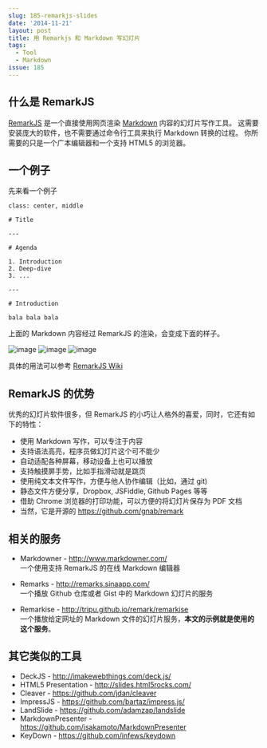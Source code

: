```yaml
---
slug: 185-remarkjs-slides
date: '2014-11-21'
layout: post
title: 用 Remarkjs 和 Markdown 写幻灯片
tags:
  - Tool
  - Markdown
issue: 185
---
```


## 什么是 RemarkJS

[RemarkJS] 是一个直接使用网页渲染 [Markdown] 内容的幻灯片写作工具。
这需要安装庞大的软件，也不需要通过命令行工具来执行 Markdown 转换的过程。
你所需要的只是一个广本编辑器和一个支持 HTML5 的浏览器。

## 一个例子

先来看一个例子

    class: center, middle
    
    # Title
    
    ---
    
    # Agenda
    
    1. Introduction
    2. Deep-dive
    3. ...
    
    ---
    
    # Introduction
    
    bala bala bala

上面的 Markdown 内容经过 RemarkJS 的渲染，会变成下面的样子。

![image](https://github.com/greatghoul/greatghoul.github.io/assets/208966/9603e9f6-5e6b-4be5-a862-7d9e6f90e236)
![image](https://github.com/greatghoul/greatghoul.github.io/assets/208966/5c884361-0b42-435c-9c1b-badafa90acba)
![image](https://github.com/greatghoul/greatghoul.github.io/assets/208966/0cc63934-b18b-491f-aaca-a6b5f1c1fd53)


具体的用法可以参考 [RemarkJS Wiki][1]

## RemarkJS 的优势

优秀的幻灯片软件很多，但 RemarkJS 的小巧让人格外的喜爱，同时，它还有如下的特性：

- 使用 Markdown 写作，可以专注于内容
- 支持语法高亮，程序员做幻灯片这个可不能少
- 自动适配各种屏幕，移动设备上也可以播放
- 支持触摸屏手势，比如手指滑动就是跳页
- 使用纯文本文件写作，方便与他人协作编辑（比如，通过 git)
- 静态文件方便分享，Dropbox, JSFiddle, Github Pages 等等
- 借助 Chrome 浏览器的打印功能，可以方便的将幻灯片保存为 PDF 文档
- 当然，它是开源的 <https://github.com/gnab/remark>

## 相关的服务

- Markdowner - <http://www.markdowner.com/>  
  一个使用支持 RemarkJS 的在线 Markdown 编辑器

- Remarks - <http://remarks.sinaapp.com/>  
  一个播放 Github 仓库或者 Gist 中的 Markdown 幻灯片的服务

- Remarkise - <http://tripu.github.io/remark/remarkise>  
  一个播放给定网址的 Markdown 文件的幻灯片服务，**本文的示例就是使用的这个服务**。

## 其它类似的工具

- DeckJS - <http://imakewebthings.com/deck.js/>
- HTML5 Presentation - <http://slides.html5rocks.com/>
- Cleaver - <https://github.com/jdan/cleaver>
- ImpressJS - <https://github.com/bartaz/impress.js/>
- LandSlide - <https://github.com/adamzap/landslide>
- MarkdownPresenter - <https://github.com/jsakamoto/MarkdownPresenter>
- KeyDown - <https://github.com/infews/keydown>


[RemarkJS]: http://remarkjs.com/
[Markdown]: http://daringfireball.net/projects/markdown/syntax

[1]: https://github.com/gnab/remark/wiki
